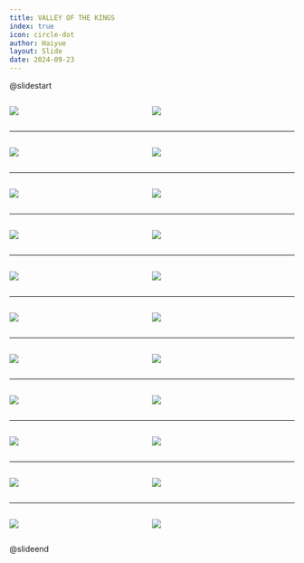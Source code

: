 ```yaml
---
title: VALLEY OF THE KINGS
index: true
icon: circle-dot
author: Haiyue
layout: Slide
date: 2024-09-23
---
```

 
@slidestart

<div style="display:flex">
<div style="flex:1">

![](/reading/english/Level-Z/VALLEY%20OF%20THE%20KINGS/001.webp)
</div>
<div style="flex:1">

![](/reading/english/Level-Z/VALLEY%20OF%20THE%20KINGS/002.webp)
</div>
</div>

---

<div style="display:flex">
<div style="flex:1">

![](/reading/english/Level-Z/VALLEY%20OF%20THE%20KINGS/003.webp)
</div>
<div style="flex:1">

![](/reading/english/Level-Z/VALLEY%20OF%20THE%20KINGS/004.webp)
</div>
</div>

---

<div style="display:flex">
<div style="flex:1">

![](/reading/english/Level-Z/VALLEY%20OF%20THE%20KINGS/005.webp)
</div>
<div style="flex:1">

![](/reading/english/Level-Z/VALLEY%20OF%20THE%20KINGS/006.webp)
</div>
</div>

---

<div style="display:flex">
<div style="flex:1">

![](/reading/english/Level-Z/VALLEY%20OF%20THE%20KINGS/007.webp)
</div>
<div style="flex:1">

![](/reading/english/Level-Z/VALLEY%20OF%20THE%20KINGS/008.webp)
</div>
</div>

---

<div style="display:flex">
<div style="flex:1">

![](/reading/english/Level-Z/VALLEY%20OF%20THE%20KINGS/009.webp)
</div>
<div style="flex:1">

![](/reading/english/Level-Z/VALLEY%20OF%20THE%20KINGS/010.webp)
</div>
</div>

---

<div style="display:flex">
<div style="flex:1">

![](/reading/english/Level-Z/VALLEY%20OF%20THE%20KINGS/011.webp)
</div>
<div style="flex:1">

![](/reading/english/Level-Z/VALLEY%20OF%20THE%20KINGS/012.webp)
</div>
</div>

---

<div style="display:flex">
<div style="flex:1">

![](/reading/english/Level-Z/VALLEY%20OF%20THE%20KINGS/013.webp)
</div>
<div style="flex:1">

![](/reading/english/Level-Z/VALLEY%20OF%20THE%20KINGS/014.webp)
</div>
</div>

---

<div style="display:flex">
<div style="flex:1">

![](/reading/english/Level-Z/VALLEY%20OF%20THE%20KINGS/015.webp)
</div>
<div style="flex:1">

![](/reading/english/Level-Z/VALLEY%20OF%20THE%20KINGS/016.webp)
</div>
</div>

---

<div style="display:flex">
<div style="flex:1">

![](/reading/english/Level-Z/VALLEY%20OF%20THE%20KINGS/017.webp)
</div>
<div style="flex:1">

![](/reading/english/Level-Z/VALLEY%20OF%20THE%20KINGS/018.webp)
</div>
</div>

---

<div style="display:flex">
<div style="flex:1">

![](/reading/english/Level-Z/VALLEY%20OF%20THE%20KINGS/019.webp)
</div>
<div style="flex:1">

![](/reading/english/Level-Z/VALLEY%20OF%20THE%20KINGS/020.webp)
</div>
</div>

---

<div style="display:flex">
<div style="flex:1">

![](/reading/english/Level-Z/VALLEY%20OF%20THE%20KINGS/021.webp)
</div>
<div style="flex:1">

![](/reading/english/Level-Z/VALLEY%20OF%20THE%20KINGS/022.webp)
</div>
</div>

@slideend